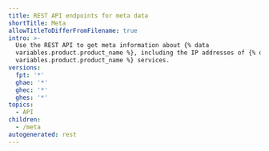 ```yaml
---
title: REST API endpoints for meta data
shortTitle: Meta
allowTitleToDifferFromFilename: true
intro: >-
  Use the REST API to get meta information about {% data
  variables.product.product_name %}, including the IP addresses of {% data
  variables.product.product_name %} services.
versions:
  fpt: '*'
  ghae: '*'
  ghec: '*'
  ghes: '*'
topics:
  - API
children:
  - /meta
autogenerated: rest
---
```




<!-- Content after this section is automatically generated -->
